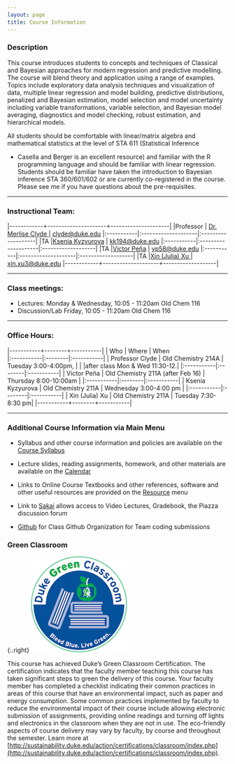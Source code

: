 ```yaml
---
layout: page
title: Course Information
---
```

### Description

This course introduces students to concepts and techniques of
Classical and Bayesian approaches for modern regression and predictive
modelling.  The course will blend theory and application using a range
of examples.  Topics include exploratory data analysis techniques and
visualization of data, multiple linear regression and model building,
predictive distributions, penalized and Bayesian estimation, model
selection and model uncertainty including variable transformations,
variable selection, and Bayesian model averaging, diagnostics and
model checking, robust estimation, and hierarchical models.


All students should be comfortable with linear/matrix algebra and
mathematical statistics at the level of STA 611 (Statistical Inference
- Casella and Berger is an excellent resource) and familiar with the R
programming language and should be familiar with linear regression.
Students should be familiar have taken the introduction to Bayesian inference
STA 360/601/602 or are currently co-registered in the course.  Please
see me if you have questions about the pre-requisites.

* * *

### Instructional Team:

|------------+---------------------+---------------------|
|Professor   | [Dr. Merlise Clyde ](http://stat.duke.edu/~clyde) | [clyde@duke.edu](mailto:clyde@duke.edu)
|:-----------|:--------------------|:-------------------|
|TA         |[Ksenia Kyzyurova](http://stat.duke.edu/people/ksenia-kyzyurova)   | [kk194@duke.edu](mailto:kk194@duke.edu) 
|:-----------|:--------------------|:-------------------|
|TA         |[Victor Peña](http://stat.duke.edu/people/victor-peña)   | [vp58@duke.edu](mailto:vp58@duke.edu) 
|:-----------|:--------------------|:-------------------|
|TA         |[Xin (Julia) Xu ](http://stat.duke.edu/people/xin-xu)   | [xin.xu3@duke.edu](mailto:xin.xu3@duke.edu) 
|------------+--------------------+-------------------|



* * *

### Class meetings:

* Lectures: Monday & Wednesday, 10:05 - 11:20am  Old Chem 116
* Discussion/Lab Friday, 10:05 - 11:20am  Old Chem 116


* * *

### <a name="oh"></a>Office Hours:

|-----------+--------+-----------|
| Who       |  Where | When      
|:-----------|:--------|:-----------|
| Professor Clyde |  Old Chemistry 214A |  Tuesday 3:00-4:00pm, 
| | |after class Mon & Wed 11:30-12.|
|:-----------|:--------|:-----------|
| Victor Peña |  Old Chemistry 211A (after Feb 16) |  Thursday  8:00-10:00am |
|:-----------|:--------|:-----------|
| Ksenia Kyzyurova |  Old Chemistry 211A  | Wednesday 3:00-4:00 pm  |
|:-----------|:--------|:-----------|
| Xin (Julia) Xu | Old Chemistry 211A | Tuesday 7:30-8:30 pm|
|-----------+--------+-----------|

* * *

### Additional Course Information via Main Menu

* Syllabus and other course information and policies are available on the [Course
Syllabus]({{site.baseurl}}/syllabus)

* Lecture slides, reading assignments, homework, and other materials
are available on the  [Calendar]({{site.baseurl}}/calendar)

* Links to Online Course Textbooks and other references, software  and other
  useful resources are provided on the
  [Resource]({{site.baseurl}}/resources) menu

* Link to [Sakai](http://sakai.duke.edu) allows access to Video
  Lectures, Gradebook, the  Piazza discussion forum

* [Github](http://github.com/sta521-S17) for Class Github Organization
  for Team coding submissions
  




### Green Classroom

{:.right}
![DukeGreenClassroomCertification](images/DukeGreenClassroomCertification-Logo.png)

This course has achieved Duke’s Green Classroom Certification. The certification indicates that the faculty member teaching this course has taken significant steps to green the delivery of this course. Your faculty member has completed a checklist indicating their common practices in areas of this course that have an environmental impact, such as paper and energy consumption. Some common practices implemented by faculty to reduce the environmental impact of their course include allowing electronic submission of assignments, providing online readings and turning off lights and electronics in the classroom when they are not in use. The eco-friendly aspects of course delivery may vary by faculty, by course and throughout the semester. Learn more at [http://sustainability.duke.edu/action/certifications/classroom/index.php](http://sustainability.duke.edu/action/certifications/classroom/index.php).

